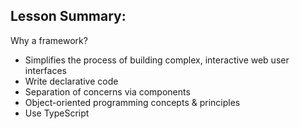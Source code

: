 ## Lesson Summary:

Why a framework?

- Simplifies the process of building complex, interactive web user interfaces
- Write declarative code
- Separation of concerns via components
- Object-oriented programming concepts & principles
- Use TypeScript
